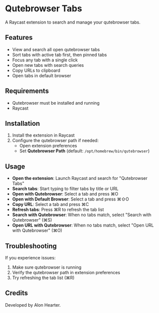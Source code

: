 # Qutebrowser Tabs

A Raycast extension to search and manage your qutebrowser tabs.

## Features

- View and search all open qutebrowser tabs
- Sort tabs with active tab first, then pinned tabs
- Focus any tab with a single click
- Open new tabs with search queries
- Copy URLs to clipboard
- Open tabs in default browser

## Requirements

- Qutebrowser must be installed and running
- Raycast

## Installation

1. Install the extension in Raycast
2. Configure the qutebrowser path if needed:
   - Open extension preferences
   - Set **Qutebrowser Path** (default: `/opt/homebrew/bin/qutebrowser`)

## Usage

- **Open the extension**: Launch Raycast and search for "Qutebrowser Tabs"
- **Search tabs**: Start typing to filter tabs by title or URL
- **Open with Qutebrowser**: Select a tab and press ⌘O
- **Open with Default Browser**: Select a tab and press ⌘⇧O
- **Copy URL**: Select a tab and press ⌘C
- **Refresh tabs**: Press ⌘R to refresh the tab list
- **Search with Qutebrowser**: When no tabs match, select "Search with Qutebrowser" (⌘S)
- **Open URL with Qutebrowser**: When no tabs match, select "Open URL with Qutebrowser" (⌘O)

## Troubleshooting

If you experience issues:

1. Make sure qutebrowser is running
2. Verify the qutebrowser path in extension preferences
3. Try refreshing the tab list (⌘R)

## Credits

Developed by Alon Hearter.
